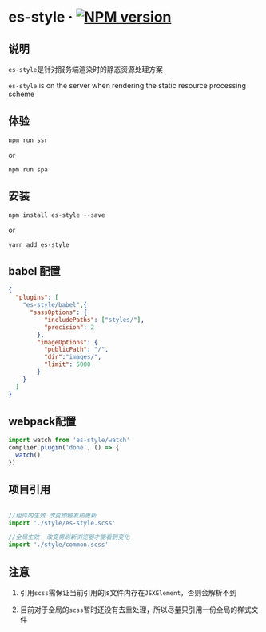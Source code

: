 # es-style &middot; [![NPM version](https://img.shields.io/npm/v/es-style.svg)](https://www.npmjs.com/package/es-style)

## 说明

`es-style`是针对服务端渲染时的静态资源处理方案

`es-style` is on the server when rendering the static resource processing scheme

## 体验

```shell
npm run ssr
```

or
```shell
npm run spa
```

## 安装

```shell
npm install es-style --save
```

or

```shell
yarn add es-style
```

## babel 配置
```json
{
  "plugins": [
    "es-style/babel",{
      "sassOptions": {
          "includePaths": ["styles/"],
          "precision": 2
        },
        "imageOptions": {
          "publicPath": "/",
          "dir":"images/",
          "limit": 5000
        }
    }
  ]
}
```

## webpack配置
```js
import watch from 'es-style/watch'
complier.plugin('done', () => {  
  watch()
})
```

## 项目引用
```js

//组件内生效 改变即触发热更新
import './style/es-style.scss'

//全局生效  改变需刷新浏览器才能看到变化
import './style/common.scss'
```

## 注意

1. 引用`scss`需保证当前引用的js文件内存在`JSXElement`，否则会解析不到

2. 目前对于全局的`scss`暂时还没有去重处理，所以尽量只引用一份全局的样式文件